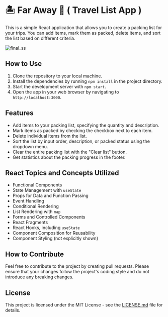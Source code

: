 # 🏝️ Far Away 🧳 ( Travel List App )

This is a simple React application that allows you to create a packing list for your trips. You can add items, mark them as packed, delete items, and sort the list based on different criteria.

![final_ss](https://github.com/shitanshuk32/Travel-List/assets/86796224/b5f334b5-0c9e-4d91-ba4b-7c6afff3eeae)



## How to Use

1. Clone the repository to your local machine.
2. Install the dependencies by running `npm install` in the project directory.
3. Start the development server with `npm start`.
4. Open the app in your web browser by navigating to `http://localhost:3000`.

## Features

- Add items to your packing list, specifying the quantity and description.
- Mark items as packed by checking the checkbox next to each item.
- Delete individual items from the list.
- Sort the list by input order, description, or packed status using the dropdown menu.
- Clear the entire packing list with the "Clear list" button.
- Get statistics about the packing progress in the footer.

## React Topics and Concepts Utilized

- Functional Components
- State Management with `useState`
- Props for Data and Function Passing
- Event Handling
- Conditional Rendering
- List Rendering with `map`
- Forms and Controlled Components
- React Fragments
- React Hooks, including `useState`
- Component Composition for Reusability
- Component Styling (not explicitly shown)

## How to Contribute

Feel free to contribute to the project by creating pull requests. Please ensure that your changes follow the project's coding style and do not introduce any breaking changes.

## License

This project is licensed under the MIT License - see the [LICENSE.md](LICENSE.md) file for details.
